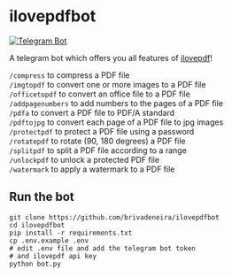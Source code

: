 # ilovepdfbot

[![Telegram Bot](https://img.shields.io/badge/Telegram-Bot-blue.svg)](https://t.me/pdfbot)

A telegram bot which offers you all features of [ilovepdf](https://www.ilovepdf.com/)!

`/compress` to compress a PDF file  
`/imgtopdf` to convert one or more images to a PDF file  
`/officetopdf` to convert an office file to a PDF file  
`/addpagenumbers` to add numbers to the pages of a PDF file  
`/pdfa` to convert a PDF file to PDF/A standard  
`/pdftojpg` to convert each page of a PDF file to jpg images  
`/protectpdf` to protect a PDF file using a password  
`/rotatepdf` to rotate (90, 180 degrees) a PDF file  
`/splitpdf` to split a PDF file according to a range  
`/unlockpdf` to unlock a protected PDF file  
`/watermark` to apply a watermark to a PDF file

## Run the bot

```
git clone https://github.com/brivadeneira/ilovepdfbot
cd ilovepdfbot
pip install -r requirements.txt
cp .env.example .env
# edit .env file and add the telegram bot token
# and ilovepdf api key
python bot.py
```